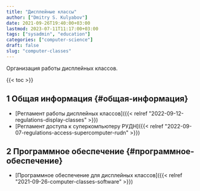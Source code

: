 ```yaml
---
title: "Дисплейные классы"
author: ["Dmitry S. Kulyabov"]
date: 2021-09-26T19:40:00+03:00
lastmod: 2023-07-11T11:17:00+03:00
tags: ["sysadmin", "education"]
categories: ["computer-science"]
draft: false
slug: "computer-classes"
---
```


Организация работы дисплейных классов.

<!--more-->

{{< toc >}}


## <span class="section-num">1</span> Общая информация {#общая-информация}

-   [Регламент работы дисплейных классов]({{< relref "2022-09-12-regulations-display-classes" >}})
-   [Регламент доступа к суперкомпьютеру РУДН]({{< relref "2022-09-07-regulations-access-supercomputer-rudn" >}})


## <span class="section-num">2</span> Программное обеспечение {#программное-обеспечение}

-   [Программное обеспечение для дисплейных классов]({{< relref "2021-09-26-computer-classes-software" >}})

